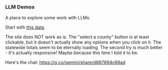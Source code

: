 ### LLM Demos

A place to explore some work with LLMs.

Start with [this data](https://raw.githubusercontent.com/dwillis/jour405/refs/heads/main/data/md_pres_county.csv).

The site does NOT work as is. The "select a county" button is at least clickable, but it doesn't actually show any options when you click on it. The statewide totals seem to be eternally loading.
The second try is much better - it's actually responsive! Maybe because this time I told it to be.

Here's the chat: https://g.co/gemini/share/d887894c68ad
